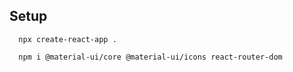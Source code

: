 
## Setup
```
  npx create-react-app .

  npm i @material-ui/core @material-ui/icons react-router-dom
```